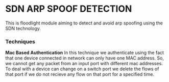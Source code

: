 # SDN ARP SPOOF DETECTION
This is floodlight module aiming to detect and avoid arp spoofing using the SDN technology.

### Techniques 
**Mac Based Authentication**
	In this technique we authenticate using the fact that one device connected in network can only have one MAC address. So, we cannot get any packet from an input port with different mac addresses.
	To deal with a device can change on a switch port we delete the flows of that port if we do not recieve any flow on that port for a specified time.
